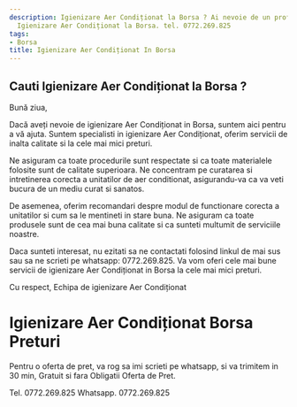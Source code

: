 ```yaml
---
description: Igienizare Aer Condiționat la Borsa ? Ai nevoie de un profesionist in
  Igienizare Aer Condiționat la Borsa. tel. 0772.269.825
tags:
- Borsa
title: Igienizare Aer Condiționat In Borsa
---
```



## Cauti Igienizare Aer Condiționat la Borsa ?

Bună ziua, 

Dacă aveți nevoie de igienizare Aer Condiționat in Borsa, suntem aici pentru a vă ajuta. Suntem specialisti in igienizare Aer Condiționat, oferim servicii de inalta calitate si la cele mai mici preturi. 

Ne asiguram ca toate procedurile sunt respectate si ca toate materialele folosite sunt de calitate superioara. Ne concentram pe curatarea si intretinerea corecta a unitatilor de aer conditionat, asigurandu-va ca va veti bucura de un mediu curat si sanatos. 

De asemenea, oferim recomandari despre modul de functionare corecta a unitatilor si cum sa le mentineti in stare buna. Ne asiguram ca toate produsele sunt de cea mai buna calitate si ca sunteti multumit de serviciile noastre. 

Daca sunteti interesat, nu ezitati sa ne contactati folosind linkul de mai sus sau sa ne scrieti pe whatsapp: 0772.269.825. Va vom oferi cele mai bune servicii de igienizare Aer Condiționat in Borsa la cele mai mici preturi. 

Cu respect,
Echipa de igienizare Aer Condiționat

# Igienizare Aer Condiționat Borsa Preturi
Pentru o oferta de pret, va rog sa imi scrieti pe whatsapp, si va trimitem in 30 min, Gratuit si fara Obligatii Oferta de Pret.

Tel. 0772.269.825
Whatsapp. 0772.269.825